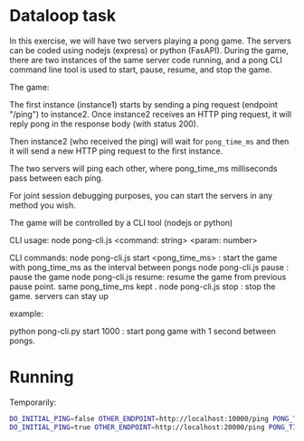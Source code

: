 # Dataloop task

In this exercise, we will have two servers playing a pong game. The
servers can be coded using nodejs (express) or python (FasAPI).  During
the game, there are two instances of the same server code running, and a
pong CLI command line tool is used to start, pause, resume, and stop the
game.

The game:

The first instance (instance1) starts by sending a ping request
(endpoint "/ping") to instance2.  Once instance2 receives an HTTP ping
request, it will reply pong in the response body (with status 200).

Then instance2 (who received the ping) will wait for `pong_time_ms` and
then it will send a new HTTP ping request to the first instance.

The two servers will ping each other, where pong_time_ms milliseconds
pass between each ping.

For joint session debugging purposes, you can start the servers in any
method you wish.

The game will be controlled by a CLI tool (nodejs or python)

CLI usage:
node pong-cli.js <command: string> <param: number>

CLI commands:
node pong-cli.js start <pong_time_ms> : start the game with pong_time_ms as the interval between pongs
node pong-cli.js pause : pause the game
node pong-cli.js resume: resume the game from previous pause point. same pong_time_ms kept .
node pong-cli.js stop : stop the game. servers can stay up

example:

python pong-cli.py start 1000 : start pong game with 1 second between pongs.

# Running

Temporarily:

```bash
DO_INITIAL_PING=false OTHER_ENDPOINT=http://localhost:10000/ping PONG_TIME_MS=1000 fastapi dev server --port 20000
DO_INITIAL_PING=true OTHER_ENDPOINT=http://localhost:20000/ping PONG_TIME_MS=1000 fastapi dev server --port 10000
```
